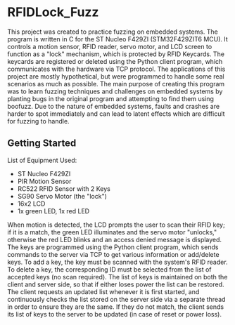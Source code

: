 # RFIDLock_Fuzz

This project was created to practice fuzzing on embedded systems. The program is written in C for the ST Nucleo F429ZI (STM32F429ZIT6 MCU). It controls a motion sensor, RFID reader, servo motor, and LCD screen to function as a "lock" mechanism, which is protected by RFID Keycards. The keycards are registered or deleted using the Python client program, which communicates with the hardware via TCP protocol. 
The applications of this project are mostly hypothetical, but were programmed to handle some real scenarios as much as possible. The main purpose of creating this program was to learn fuzzing techniques and challenges on embedded systems by planting bugs in the original program and attempting to find them using boofuzz. Due to the nature of embedded systems, faults and crashes are harder to spot immediately and can lead to latent effects which are difficult for fuzzing to handle. 

## Getting Started

List of Equipment Used:
- ST Nucleo F429ZI
- PIR Motion Sensor
- RC522 RFID Sensor with 2 Keys
- SG90 Servo Motor (the "lock")
- 16x2 LCD
- 1x green LED, 1x red LED

When motion is detected, the LCD prompts the user to scan their RFID key; if it is a match, the green LED illuminates and the servo motor "unlocks," otherwise the red LED blinks and an access denied message is displayed.
The keys are programmed using the Python client program, which sends commands to the server via TCP to get various information or add/delete keys. To add a key, the key must be scanned with the system's RFID reader. To delete a key, the corresponding ID must be selected from the list of accepted keys (no scan required). 
The list of keys is maintained on both the client and server side, so that if either loses power the list can be restored. The client requests an updated list whenever it is first started, and continuously checks the list stored on the server side via a separate thread in order to ensure they are the same. If they do not match, the client sends its list of keys to the server to be updated (in case of reset or power loss).
